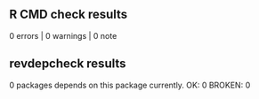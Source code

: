 ## R CMD check results

0 errors | 0 warnings | 0 note

## revdepcheck results

0 packages depends on this package currently.
OK: 0
BROKEN: 0
